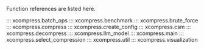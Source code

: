 Function references are listed here.

::: xcompress.batch_ops
::: xcompress.benchmark
::: xcompress.brute_force
::: xcompress.compress
::: xcompress.create_config
::: xcompress.csm
::: xcompress.decompress
::: xcompress.llm_model
::: xcompress.main
::: xcompress.select_compression
::: xcompress.util
::: xcompress.visualization
